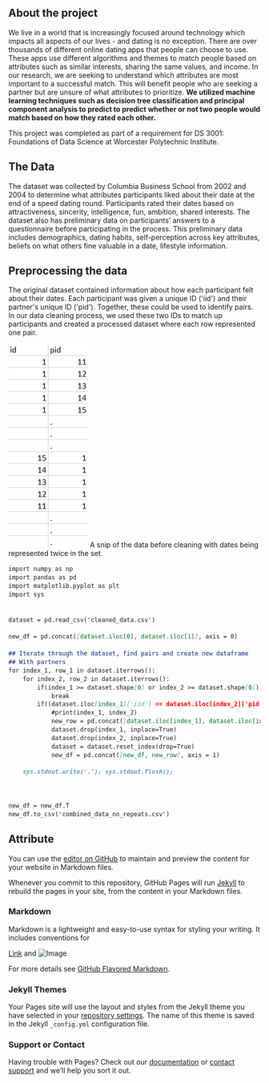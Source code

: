 ## About the project
We live in a world that is increasingly focused around technology which impacts all aspects of our lives - and dating is no exception. There are over thousands of different online dating apps that people can choose to use. These apps use different algorithms and themes to match people based on attributes such as similar interests, sharing the same values, and income. In our research, we are seeking to understand which attributes are most important to a successful match. This will benefit people who are seeking a partner but are unsure of what attributes to prioritize. **We utilized machine learning techniques such as decision tree classification and principal component analysis to predict to predict whether or not two people would match based on how they rated each other.** 

This project was completed as part of a requirement for DS 3001: Foundations of Data Science at Worcester Polytechnic Institute. 

## The Data
The dataset was collected by Columbia Business School from 2002 and 2004 to determine what attributes participants liked about their date at the end of a speed dating round. Participants rated their dates based on attractiveness, sincerity, intelligence, fun, ambition, shared interests. The dataset also has preliminary data on participants’ answers to a questionnaire before participating in the process. This preliminary data includes demographics, dating habits, self-perception across key attributes, beliefs on what others fine valuable in a date, lifestyle information. 

## Preprocessing the data
The original dataset contained information about how each participant felt about their dates. Each participant was given a unique ID ('iid') and their partner's unique ID ('pid'). Together, these could be used to identify pairs. In our data cleaning process, we used these two IDs to match up participants and created a processed dataset where each row represented one pair. 

![Image](/Images/before.JPG)
A snip of the data before cleaning with dates being represented twice in the set.

```markdown
import numpy as np
import pandas as pd
import matplotlib.pyplot as plt
import sys


dataset = pd.read_csv('cleaned_data.csv')

new_df = pd.concat([dataset.iloc[0], dataset.iloc[1]], axis = 0)

## Iterate through the dataset, find pairs and create new dataframe
## With partners
for index_1, row_1 in dataset.iterrows():
    for index_2, row_2 in dataset.iterrows():
        if(index_1 >= dataset.shape[0] or index_2 >= dataset.shape[0]):
            break
        if((dataset.iloc[index_1]['iid'] == dataset.iloc[index_2]['pid']) and (dataset.iloc[index_1]['pid'] == dataset.iloc[index_2]['iid'])):
            #print(index_1, index_2)
            new_row = pd.concat([dataset.iloc[index_1], dataset.iloc[index_2]], axis = 0)
            dataset.drop(index_1, inplace=True)
            dataset.drop(index_2, inplace=True)
            dataset = dataset.reset_index(drop=True)
            new_df = pd.concat([new_df, new_row], axis = 1)
            
    sys.stdout.write('.'); sys.stdout.flush();
    
    
    
new_df = new_df.T
new_df.to_csv('combined_data_no_repeats.csv')
```

## Attribute 


You can use the [editor on GitHub](https://github.com/hr23232323/love-at-first-swipe/edit/master/README.md) to maintain and preview the content for your website in Markdown files.

Whenever you commit to this repository, GitHub Pages will run [Jekyll](https://jekyllrb.com/) to rebuild the pages in your site, from the content in your Markdown files.

### Markdown

Markdown is a lightweight and easy-to-use syntax for styling your writing. It includes conventions for



[Link](url) and ![Image](src)

For more details see [GitHub Flavored Markdown](https://guides.github.com/features/mastering-markdown/).

### Jekyll Themes

Your Pages site will use the layout and styles from the Jekyll theme you have selected in your [repository settings](https://github.com/hr23232323/love-at-first-swipe/settings). The name of this theme is saved in the Jekyll `_config.yml` configuration file.

### Support or Contact

Having trouble with Pages? Check out our [documentation](https://help.github.com/categories/github-pages-basics/) or [contact support](https://github.com/contact) and we’ll help you sort it out.
